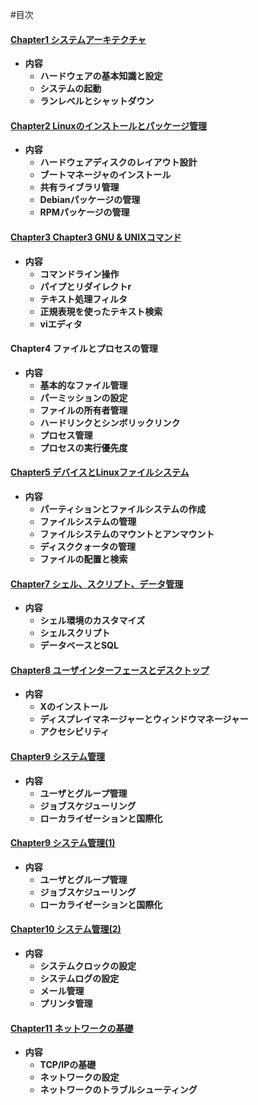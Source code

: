 #目次

####    [Chapter1 システムアーキテクチャ](https://github.com/yhidetoshi/Linux_Memo/tree/master/LPIC/Level1/chapter1#chapter1-システムアーキテクチャ/)
- **内容**
  - **ハードウェアの基本知識と設定**
  - **システムの起動**
  - **ランレベルとシャットダウン**


####    [Chapter2 Linuxのインストールとパッケージ管理](https://github.com/yhidetoshi/Linux_Memo/tree/master/LPIC/Level1/chapter2#chapter2-linuxのインストールとパッケージ管理)
- **内容**
  - **ハードウェアディスクのレイアウト設計**
  - **ブートマネージャのインストール**
  - **共有ライブラリ管理**
  - **Debianパッケージの管理**
  - **RPMパッケージの管理**


####    [Chapter3 Chapter3 GNU & UNIXコマンド](https://github.com/yhidetoshi/Linux_Memo/tree/master/LPIC/Level1/chapter3#chapter3-gnu--unixコマンド)
- **内容**
  - **コマンドライン操作**
  - **パイプとリダイレクトr**
  - **テキスト処理フィルタ**
  - **正規表現を使ったテキスト検索**
  - **viエディタ**

####    Chapter4 ファイルとプロセスの管理
- **内容**
  - **基本的なファイル管理**
  - **パーミッションの設定**
  - **ファイルの所有者管理**
  - **ハードリンクとシンボリックリンク**
  - **プロセス管理**
  - **プロセスの実行優先度**
  
  
####    [Chapter5 デバイスとLinuxファイルシステム ](https://github.com/yhidetoshi/Linux_Memo/blob/master/LPIC/Level1/chapter5/README.md#chapter5-デバイスとlinuxファイルシステム)
- **内容**
  - **パーティションとファイルシステムの作成**
  - **ファイルシステムの管理**
  - **ファイルシステムのマウントとアンマウント**
  - **ディスククォータの管理**
  - **ファイルの配置と検索**


####    [Chapter7 シェル、スクリプト、データ管理 ](https://github.com/yhidetoshi/Linux_Memo/tree/master/LPIC/Level1/chapter7#chapter7-シェルスクリプトデータ管理-)
- **内容**
  - **シェル環境のカスタマイズ**
  - **シェルスクリプト**
  - **データベースとSQL**
  

####    [Chapter8  ユーザインターフェースとデスクトップ](https://github.com/yhidetoshi/Linux_Memo/blob/master/LPIC/Level1/chapter8/README.md#chapter8-ユーザインターフェースとデスクトップ)
- **内容**
  - **Xのインストール**
  - **ディスプレイマネージャーとウィンドウマネージャー**
  - **アクセシビリティ**


####    [Chapter9  システム管理](https://github.com/yhidetoshi/Linux_Memo/tree/master/LPIC/Level1/chapter9#chapter9--システム管理)
- **内容**
  - **ユーザとグループ管理**
  - **ジョブスケジューリング**
  - **ローカライゼーションと国際化**


####    [Chapter9  システム管理(1)](https://github.com/yhidetoshi/Linux_Memo/tree/master/LPIC/Level1/chapter9#chapter9--システム管理)
- **内容**
  - **ユーザとグループ管理**
  - **ジョブスケジューリング**
  - **ローカライゼーションと国際化**
  
####    [Chapter10  システム管理(2)](https://github.com/yhidetoshi/Linux_Memo/tree/master/LPIC/Level1/chapter10#chapter10--システム管理2)
- **内容**
  - **システムクロックの設定**
  - **システムログの設定**
  - **メール管理**
  - **プリンタ管理**
  

####    [Chapter11  ネットワークの基礎](https://github.com/yhidetoshi/Linux_Memo/tree/master/LPIC/Level1/chapter10#chapter10--システム管理2)
- **内容**
  - **TCP/IPの基礎**
  - **ネットワークの設定**
  - **ネットワークのトラブルシューティング**
